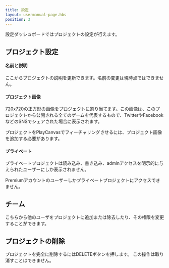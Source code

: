 ```yaml
---
title: 設定
layout: usermanual-page.hbs
position: 3
---
```


設定ダッシュボードではプロジェクトの設定が行えます。

## プロジェクト設定

#### 名前と説明

ここからプロジェクトの説明を更新できます。名前の変更は現時点ではできません。

#### プロジェクト画像

720x720の正方形の画像をプロジェクトに割り当てます。この画像は、このプロジェクトから公開される全てのゲームを代表するもので、TwitterやFacebookなどのSNSでシェアされた場合に表示されます。

プロジェクトをPlayCanvasでフィーチャリングさせるには、プロジェクト画像を追加する必要があります。

#### プライベート

プライベートプロジェクトは読み込み、書き込み、adminアクセスを明示的に与えられたユーザーにしか表示されません。

<div class="alert alert-info">
Premiumアカウントのユーザーしかプライベートプロジェクトにアクセスできません。
</div>

## チーム

こちらから他のユーザをプロジェクトに追加または除去したり、その権限を変更することができます。

## プロジェクトの削除

プロジェクトを完全に削除するにはDELETEボタンを押します。 この操作は取り消すことはできません。


